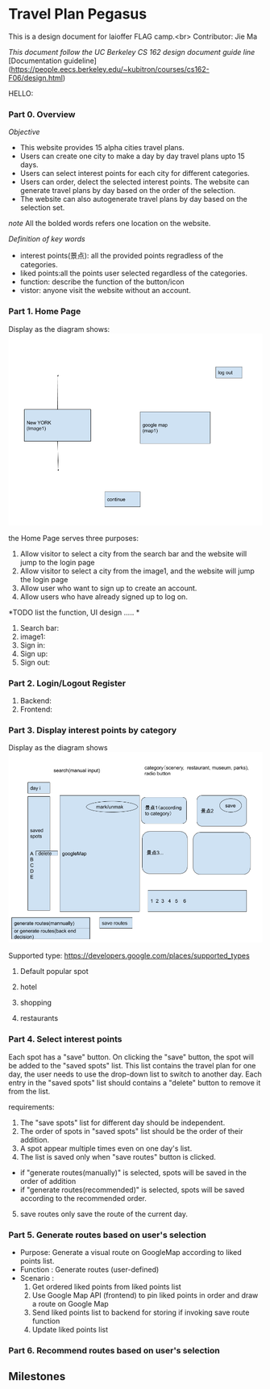 # Travel Plan Pegasus 
This is a design document for laioffer FLAG camp.<br\>
Contributor: Jie Ma


*This document follow the UC Berkeley CS 162 design document guide line*
[Documentation guideline] 
(https://people.eecs.berkeley.edu/~kubitron/courses/cs162-F06/design.html) 

HELLO:

### Part 0. Overview 
*Objective*
- This website provides 15 alpha cities travel plans.
- Users can create one city to make a day by day travel plans upto 15 days. 
- Users can select interest points for each city for different categories. 
- Users can order, delect the selected interest points. The website can generate travel plans by day based on the order of the selection. 
- The website can also autogenerate travel plans by day based on the selection set. 

*note*
All the bolded words refers one location on the website. 


*Definition of key words*
- interest points(景点): all the provided points regradless of the categories. 
- liked points:all the points user selected regardless of the categories.
- function: describe the function of the button/icon
- vistor: anyone visit the website without an account. 

### Part 1. Home Page 
Display as the diagram shows:
![alt text](TravelPlannerHome.png)

the Home Page serves three purposes: 
1. Allow visitor to select a city from the search bar and the website will jump to the login page 
2. Allow visitor to select a city from the image1, and the website will jump the login page 
3. Allow user who want to sign up to create an account. 
4. Allow users who have already signed up to log on. 

*TODO list the function, UI design ..... *
1. Search bar: 
2. image1:
3. Sign in: 
4. Sign up:
5. Sign out: 

### Part 2. Login/Logout Register 
1. Backend: 
2. Frontend:

### Part 3. Display interest points by category
Display as the diagram shows
![alt text](TravelPlannCity1.png)

Supported type: 
https://developers.google.com/places/supported_types 
1. Default popular spot

2. hotel 

3. shopping

4. restaurants

### Part 4. Select interest points
Each spot has a "save" button. On clicking the "save" button, the spot will be added to the "saved spots" list. This list contains the travel plan for one day, the user needs to use the drop-down list to switch to another day. Each entry in the "saved spots" list should contains a "delete" button to remove it from the list.

requirements:

1. The "save spots" list for different day should be independent.
2. The order of spots in "saved spots" list should be the order of their addition.
3. A spot appear multiple times even on one day's list.
4. The list is saved only when "save routes" button is clicked.
  - if "generate routes(manually)" is selected, spots will be saved in the order of addition
  - if "generate routes(recommended)" is selected, spots will be saved according to the recommended order.
5. save routes only save the route of the current day.

### Part 5. Generate routes based on user's selection 
- Purpose:
  Generate a visual route on GoogleMap according to liked points list.
- Function :
  Generate routes (user-defined)
- Scenario :
  1. Get ordered liked points from liked points list
  2. Use Google Map API (frontend) to pin liked points in order and draw a route on Google Map
  3. Send liked points list to backend for storing if invoking save route function 
  4. Update liked points list
	
### Part 6. Recommend routes based on user's selection 

## Milestones



